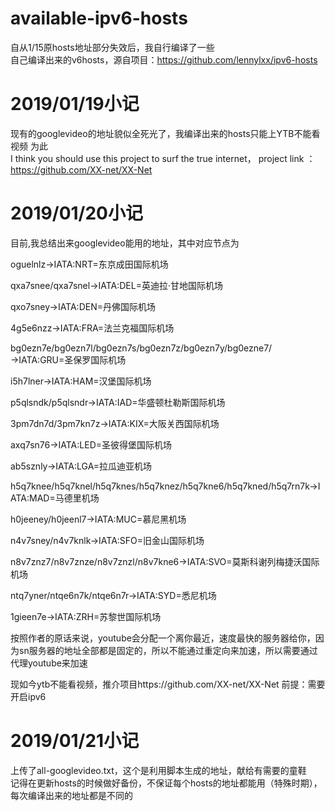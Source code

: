 # available-ipv6-hosts
自从1/15原hosts地址部分失效后，我自行编译了一些</br>
自己编译出来的v6hosts，源自项目：https://github.com/lennylxx/ipv6-hosts

# 2019/01/19小记
现有的googlevideo的地址貌似全死光了，我编译出来的hosts只能上YTB不能看视频
为此</br>
I think you should use this project to surf the true internet，
project link ：https://github.com/XX-net/XX-Net

# 2019/01/20小记
目前,我总结出来googlevideo能用的地址，其中对应节点为</br>

oguelnlz→IATA:NRT=东京成田国际机场</br>

qxa7snee/qxa7snel→IATA:DEL=英迪拉·甘地国际机场</br>

qxo7sney→IATA:DEN=丹佛国际机场</br>

4g5e6nzz→IATA:FRA=法兰克福国际机场</br>

bg0ezn7e/bg0ezn7l/bg0ezn7s/bg0ezn7z/bg0ezn7y/bg0ezne7/→IATA:GRU=圣保罗国际机场</br>

i5h7lner→IATA:HAM=汉堡国际机场</br>

p5qlsndk/p5qlsndr→IATA:IAD=华盛顿杜勒斯国际机场</br>

3pm7dn7d/3pm7kn7z→IATA:KIX=大阪关西国际机场</br>

axq7sn76→IATA:LED=圣彼得堡国际机场</br>

ab5sznly→IATA:LGA=拉瓜迪亚机场</br>

h5q7knee/h5q7knel/h5q7knes/h5q7knez/h5q7kne6/h5q7kned/h5q7rn7k→IATA:MAD=马德里机场</br>

h0jeeney/h0jeenl7→IATA:MUC=慕尼黑机场</br>

n4v7sney/n4v7knlk→IATA:SFO=旧金山国际机场</br>

n8v7znz7/n8v7znze/n8v7znzl/n8v7kne6→IATA:SVO=莫斯科谢列梅捷沃国际机场</br>

ntq7yner/ntqe6n7k/ntqe6n7r→IATA:SYD=悉尼机场</br>

1gieen7e→IATA:ZRH=苏黎世国际机场</br>

按照作者的原话来说，youtube会分配一个离你最近，速度最快的服务器给你，因为sn服务器的地址全部都是固定的，所以不能通过重定向来加速，所以需要通过代理youtube来加速

现如今ytb不能看视频，推介项目https://github.com/XX-net/XX-Net 前提：需要开启ipv6

# 2019/01/21小记
上传了all-googlevideo.txt，这个是利用脚本生成的地址，献给有需要的童鞋</br>
记得在更新hosts的时候做好备份，不保证每个hosts的地址都能用（特殊时期），每次编译出来的地址都是不同的
